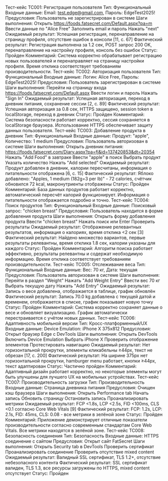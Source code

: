 Тест-кейс TC001: Регистрация пользователя
Тип: Функциональный
Входные данные: Email: test.edge@gmail.com, Пароль: EdgeTest2025!
Предусловия: Пользователь не зарегистрирован в системе
Шаги выполнения:
Открыть https://foods.fatsecret.com/Default.aspx?pa=m
Ввести данные по "Alice Free"
Заполнить email и пароль
Нажать "next"
Ожидаемый результат: Успешная регистрация, перенаправление на страницу профиля, отсутствие ошибок в консоли [11, с. 67]
Фактический результат: Регистрация выполнена за 1.2 сек, POST запрос 200 OK, перенаправление на настройку профиля, консоль без ошибок
Статус: Пройден
Комментарий: Система корректно обрабатывает регистрацию новых пользователей и перенаправляет на страницу настройки профиля. Время отклика соответствует требованиям производительности.
Тест-кейс TC002: Авторизация пользователя
Тип: Функциональный
Входные данные: Логин: Alice Free, Пароль: EdgeTest2025!
Предусловия: Пользователь зарегистрирован в системе
Шаги выполнения:
Перейти на страницу входа https://foods.fatsecret.com/Default.aspx
Ввести логин и пароль
Нажать "Sign In"
Ожидаемый результат: Успешная авторизация, переход в дневник питания, сохранение сессии [2, с. 89]
Фактический результат: Успешная авторизация за 0.8 сек, HTTPS защищено, session token в localStorage, переход в дневник
Статус: Пройден
Комментарий: Система безопасности работает корректно, сессия сохраняется в localStorage браузера. Использование HTTPS обеспечивает защиту данных пользователя.
Тест-кейс TC003: Добавление продукта в дневник
Тип: Функциональный
Входные данные: Продукт: "apple", Количество: 1 medium
Предусловия: Пользователь авторизован в системе
Шаги выполнения:
Открыть дневник питания:
https://foods.fatsecret.com/Diary.aspx?pa=fj&id=137420853&dt=20354
Нажать "Add Food" в завтраке
Ввести "apple" в поиск
Выбрать продукт
Указать количество
Нажать "Add selected"
Ожидаемый результат: Продукт добавлен в дневник, калории пересчитаны, информация о питательности отображена [6, с. 15]
Фактический результат: Яблоко добавлено: "Apples, 1 medium (182g=3 per lb)" - 72 calories, счётчик обновился 72 kcal, макронутриенты отображены
Статус: Пройден
Комментарий: База данных продуктов работает корректно, автоматический пересчёт калорий функционирует. Информация о питательности отображается подробно и точно.
Тест-кейс TC004: Поиск продуктов
Тип: Функциональный
Входные данные: Поисковый запрос: "chicken breast"
Предусловия: Пользователь находится в форме добавления продукта
Шаги выполнения:
Открыть форму добавления продукта
Ввести "chicken breast"
Нажать поиск или Enter
Проверить результаты
Ожидаемый результат: Отображение релевантных результатов, информация о калориях, время отклика <2 сек [3]
Фактический результат: Найдено множество вариантов, первые результаты релевантны, время отклика 1.8 сек, калории указаны для каждого
Статус: Пройден
Комментарий: Алгоритм поиска работает эффективно, результаты релевантны и содержат необходимую информацию. Время отклика соответствует требованиям производительности.
Тест-кейс TC005: Отслеживание веса
Тип: Функциональный
Входные данные: Вес: 70 кг, Дата: текущая
Предусловия: Пользователь авторизован в системе
Шаги выполнения:
Перейти в раздел "Weight"
Нажать "Add Weight Entry"
Ввести вес 70 кг
Выбрать текущую дату
Нажать "Add Entry"
Ожидаемый результат: Запись о весе добавлена, отображается в таблице, график обновлён
Фактический результат: Запись 70.0 kg добавлена с текущей датой и временем, отображается в списке, график показывает новую точку
Статус: Пройден
Комментарий: Система корректно сохраняет данные о весе и обновляет визуализацию. График автоматически перестраивается с учётом новых данных.
Тест-кейс TC006: Адаптивность мобильной версии
Тип: Кросс-платформенный/UX
Входные данные: Device Emulation: iPhone X 375x812
Предусловия: Открыт браузер Edge с DevTools
Шаги выполнения:
Открыть DevTools
Включить Device Emulation
Выбрать iPhone X
Проверить отображение элементов
Протестировать навигацию
Ожидаемый результат: Нет горизонтальной прокрутки, элементы кликабельны ≥44px, текст не обрезан [17, с. 200]
Фактический результат: На ширине 375px нет горизонтальной прокрутки, hamburger menu работает, кнопки ≥44px, текст адаптирован
Статус: Частично пройден
Комментарий: Адаптивный дизайн работает корректно, но некоторые элементы могут быть улучшены для лучшего UX на мобильных устройствах.
Тест-кейс TC007: Производительность загрузки
Тип: Производительность
Входные данные: Страница дневника питания
Предусловия: Очищен кэш браузера
Шаги выполнения:
Открыть Performance tab
Начать запись
Обновить страницу
Остановить запись
Проанализировать метрики
Ожидаемый результат: FCP <1.8s, LCP <2.5s, FID <100ms, CLS <0.1 согласно Core Web Vitals [9]
Фактический результат: FCP: 1.2s, LCP: 2.1s, FID: 45ms, CLS: 0.08 - все метрики в зелёной зоне
Статус: Пройден
Комментарий: Приложение демонстрирует отличные показатели производительности согласно современным стандартам Core Web Vitals. Все метрики находятся в зелёной зоне.
Тест-кейс TC008: Безопасность соединения
Тип: Безопасность
Входные данные: HTTPS соединение с сайтом
Предусловия: Открыт сайт FatSecret
Шаги выполнения:
Открыть Security tab в DevTools
Проверить сертификат
Проанализировать соединение
Проверить отсутствие mixed content
Ожидаемый результат: Валидный SSL сертификат, TLS 1.2+, отсутствие небезопасного контента
Фактический результат: SSL сертификат валиден, TLS 1.3, все ресурсы загружены по HTTPS, mixed content отсутствует
Статус: Пройден

